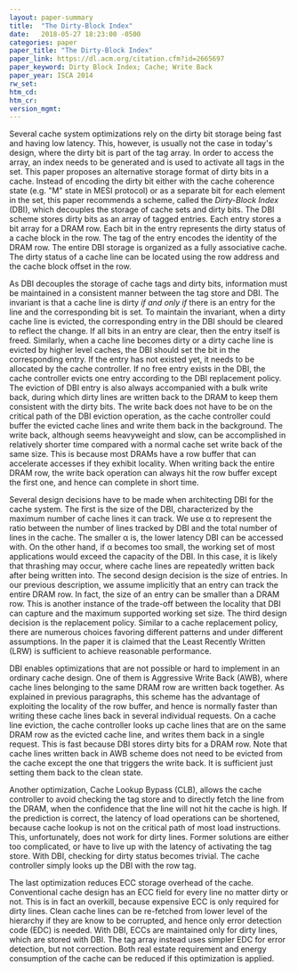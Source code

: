 ```yaml
---
layout: paper-summary
title:  "The Dirty-Block Index"
date:   2018-05-27 18:23:00 -0500
categories: paper
paper_title: "The Dirty-Block Index"
paper_link: https://dl.acm.org/citation.cfm?id=2665697
paper_keyword: Dirty Block Index; Cache; Write Back
paper_year: ISCA 2014
rw_set: 
htm_cd: 
htm_cr: 
version_mgmt: 
---
```


Several cache system optimizations rely on the dirty bit storage being fast and having 
low latency. This, however, is usually not the case in today's design, where the dirty
bit is part of the tag array. In order to access the array, an index needs to be generated
and is used to activate all tags in the set. This paper proposes an alternative storage format
of dirty bits in a cache. Instead of encoding the dirty bit either with the cache coherence 
state (e.g. "M" state in MESI protocol) or as a separate bit for each element in the set, this 
paper recommends a scheme, called the *Dirty-Block Index* (DBI), which decouples the storage of cache 
sets and dirty bits. The DBI scheme stores dirty bits as an array of tagged entries. Each entry
stores a bit array for a DRAM row. Each bit in the entry represents the dirty status of a cache block
in the row. The tag of the entry encodes the identity of the DRAM row. The entire DBI storage is 
organized as a fully associative cache. The dirty status of a cache line can be located using the 
row address and the cache block offset in the row. 

As DBI decouples the storage of cache tags and dirty bits, information must be maintained in
a consistent manner between the tag store and DBI. The invariant is that a cache line is dirty
*if and only if* there is an entry for the line and the corresponding bit is set. To maintain the 
invariant, when a dirty cache line is evicted, the corresponding entry in the DBI should be cleared
to reflect the change. If all bits in an entry are clear, then the entry itself is freed. Similarly,
when a cache line becomes dirty or a dirty cache line is evicted by higher level caches, the DBI 
should set the bit in the corresponding entry. If the entry has not existed yet, it needs to be 
allocated by the cache controller. If no free entry exists in the DBI, the cache controller evicts 
one entry according to the DBI replacement policy. The eviction of DBI entry is also always accompanied 
with a bulk write back, during which dirty lines are written back to the DRAM to keep them consistent
with the dirty bits. The write back does not have to be on the critical path of the DBI eviction operation,
as the cache controller could buffer the evicted cache lines and write them back in the background. The write 
back, although seems heavyweight and slow, can be accomplished in relatively shorter time compared with 
a normal cache set write back of the same size. This is because most DRAMs have a row buffer that can accelerate
accesses if they exhibit locality. When writing back the entire DRAM row, the write back operation can 
always hit the row buffer except the first one, and hence can complete in short time. 

Several design decisions have to be made when architecting DBI for the cache system. The first is the size of the DBI,
characterized by the maximum number of cache lines it can track. We use &alpha; to represent the ratio between the 
number of lines tracked by DBI and the total number of lines in the cache. The smaller &alpha; is, the lower latency DBI
can be accessed with. On the other hand, if &alpha; becomes too small, the working set of most applications would exceed
the capacity of the DBI. In this case, it is likely that thrashing may occur, where cache lines are repeatedly written back
after being written into. The second design decision is the size of entries. In our previous description, we assume 
implicitly that an entry can track the entire DRAM row. In fact, the size of an entry can be smaller than a DRAM row. This 
is another instance of the trade-off between the locality that DBI can capture and the maximum supported working set size.
The third design decision is the replacement policy. Similar to a cache replacement policy, there are numerous choices
favoring different patterns and under different assumptions. In the paper it is claimed that the Least Recently Written 
(LRW) is sufficient to achieve reasonable performance.

DBI enables optimizations that are not possible or hard to implement in an ordinary cache design. One of them is 
Aggressive Write Back (AWB), where cache lines belonging to the same DRAM row are written back together. As 
explained in previous paragraphs, this scheme has the advantage of exploiting the locality of the row buffer, and 
hence is normally faster than writing these cache lines back in several individual requests. On a cache line 
eviction, the cache controller looks up cache lines that are on the same DRAM row as the evicted cache line,
and writes them back in a single request. This is fast because DBI stores dirty bits for a DRAM row. Note that 
cache lines written back in AWB scheme does not need to be evicted from the cache except the one that triggers 
the write back. It is sufficient just setting them back to the clean state.

Another optimization, Cache Lookup Bypass (CLB), allows the cache controller to avoid checking the tag store 
and to directly fetch the line from the DRAM, when the confidence that the line will not hit the cache is
high. If the prediction is correct, the latency of load operations can be shortened, because cache lookup is not 
on the critical path of most load instructions. This, unfortunately, does not work for dirty lines. Former 
solutions are either too complicated, or have to live up with the latency of activating the tag store. With DBI, 
checking for dirty status becomes trivial. The cache controller simply looks up the DBI with the row tag.

The last optimization reduces ECC storage overhead of the cache. Conventional cache design has an ECC field for 
every line no matter dirty or not. This is in fact an overkill, because expensive ECC is only required for dirty lines.
Clean cache lines can be re-fetched from lower level of the hierarchy if they are know to be corrupted, and hence only
error detection code (EDC) is needed. With DBI, ECCs are maintained only for dirty lines, which are stored with DBI.
The tag array instead uses simpler EDC for error detection, but not correction. Both real estate requirement and 
energy consumption of the cache can be reduced if this optimization is applied.